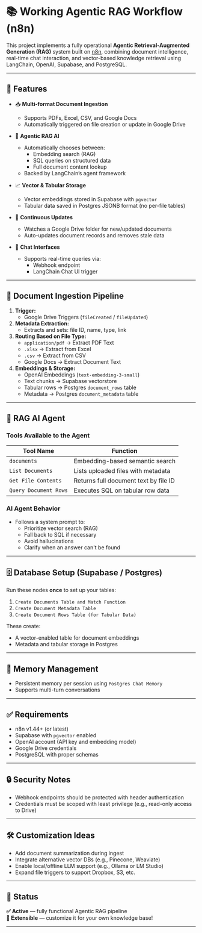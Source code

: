 # 📚 Working Agentic RAG Workflow (n8n)

This project implements a fully operational **Agentic Retrieval-Augmented Generation (RAG)** system built on [n8n](https://n8n.io), combining document intelligence, real-time chat interaction, and vector-based knowledge retrieval using LangChain, OpenAI, Supabase, and PostgreSQL.

---

## 🚀 Features

- 📥 **Multi-format Document Ingestion**
  - Supports PDFs, Excel, CSV, and Google Docs
  - Automatically triggered on file creation or update in Google Drive

- 🧠 **Agentic RAG AI**
  - Automatically chooses between:
    - Embedding search (RAG)
    - SQL queries on structured data
    - Full document content lookup
  - Backed by LangChain’s agent framework

- 📈 **Vector & Tabular Storage**
  - Vector embeddings stored in Supabase with `pgvector`
  - Tabular data saved in Postgres JSONB format (no per-file tables)

- 🔁 **Continuous Updates**
  - Watches a Google Drive folder for new/updated documents
  - Auto-updates document records and removes stale data

- 💬 **Chat Interfaces**
  - Supports real-time queries via:
    - Webhook endpoint
    - LangChain Chat UI trigger

---

## 📁 Document Ingestion Pipeline

1. **Trigger:**
   - Google Drive Triggers (`fileCreated` / `fileUpdated`)
2. **Metadata Extraction:**
   - Extracts and sets: file ID, name, type, link
3. **Routing Based on File Type:**
   - `application/pdf` → Extract PDF Text
   - `.xlsx` → Extract from Excel
   - `.csv` → Extract from CSV
   - Google Docs → Extract Document Text
4. **Embeddings & Storage:**
   - OpenAI Embeddings (`text-embedding-3-small`)
   - Text chunks → Supabase vectorstore
   - Tabular rows → Postgres `document_rows` table
   - Metadata → Postgres `document_metadata` table

---

## 🤖 RAG AI Agent

### Tools Available to the Agent

| Tool Name | Function |
|-----------|----------|
| `documents` | Embedding-based semantic search |
| `List Documents` | Lists uploaded files with metadata |
| `Get File Contents` | Returns full document text by file ID |
| `Query Document Rows` | Executes SQL on tabular row data |

### AI Agent Behavior

- Follows a system prompt to:
  - Prioritize vector search (RAG)
  - Fall back to SQL if necessary
  - Avoid hallucinations
  - Clarify when an answer can't be found

---

## 🗄️ Database Setup (Supabase / Postgres)

Run these nodes **once** to set up your tables:

1. `Create Documents Table and Match Function`
2. `Create Document Metadata Table`
3. `Create Document Rows Table (for Tabular Data)`

These create:
- A vector-enabled table for document embeddings
- Metadata and tabular storage in Postgres

---

## 🧠 Memory Management

- Persistent memory per session using `Postgres Chat Memory`
- Supports multi-turn conversations

---

## ✅ Requirements

- n8n v1.44+ (or latest)
- Supabase with `pgvector` enabled
- OpenAI account (API key and embedding model)
- Google Drive credentials
- PostgreSQL with proper schemas

---

## 🔒 Security Notes

- Webhook endpoints should be protected with header authentication
- Credentials must be scoped with least privilege (e.g., read-only access to Drive)

---

## 🛠️ Customization Ideas

- Add document summarization during ingest
- Integrate alternative vector DBs (e.g., Pinecone, Weaviate)
- Enable local/offline LLM support (e.g., Ollama or LM Studio)
- Expand file triggers to support Dropbox, S3, etc.

---

## 📌 Status

**✅ Active** — fully functional Agentic RAG pipeline  
**🧪 Extensible** — customize it for your own knowledge base!

---
